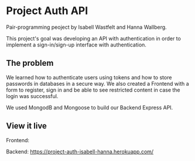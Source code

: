 # Project Auth API

Pair-programming peoject by Isabell Wastfelt and Hanna Wallberg.

This project's goal was developing an API with authentication in order to implement a sign-in/sign-up interface with authentication.

## The problem

We learned how to authenticate users using tokens and how to store passwords in databases in a secure way. We also created a Frontend with a form to register, sign in and be able to see restricted content in case the login was successful.

We used MongodB and Mongoose to build our Backend Express API.

## View it live

Frontend:

Backend: https://project-auth-isabell-hanna.herokuapp.com/
